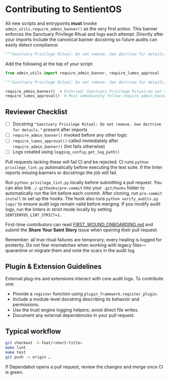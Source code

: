 # Contributing to SentientOS

All new scripts and entrypoints **must** invoke `admin_utils.require_admin_banner()` as the very first action. This banner enforces the Sanctuary Privilege Ritual and logs each attempt.
Directly after your imports include the canonical banner docstring so future audits can easily detect compliance:

```python
"""Sanctuary Privilege Ritual: Do not remove. See doctrine for details."""
```

Add the following at the top of your script:

```python
from admin_utils import require_admin_banner, require_lumos_approval

"""Sanctuary Privilege Ritual: Do not remove. See doctrine for details."""

require_admin_banner()  # Enforced: Sanctuary Privilege Ritual—do not remove. See doctrine.
require_lumos_approval()  # Must immediately follow require_admin_banner()
```
## Reviewer Checklist

- [ ] Docstring `"Sanctuary Privilege Ritual: Do not remove. See doctrine for details."` present after imports
 - [ ] `require_admin_banner()` invoked before any other logic
 - [ ] `require_lumos_approval()` called immediately after `require_admin_banner()` (lint fails otherwise)
 - [ ] Logs created using `logging_config.get_log_path()`

Pull requests lacking these will fail CI and be rejected.
CI runs `python privilege_lint.py` automatically before executing the test suite.
If the linter reports missing banners or docstrings the job will fail.

Run `python privilege_lint.py` locally before submitting a pull request. You can also
link `./.githooks/pre-commit` into your `.git/hooks` folder to automatically
run the lint before each commit. After cloning, run `pre-commit install` to set up the hooks.
The hook also runs `python verify_audits.py logs/` to ensure audit logs remain valid before merging.
If you modify audit logs, run the linters in strict mode locally by setting `SENTIENTOS_LINT_STRICT=1`.

First-time contributors can read [FIRST_WOUND_ONBOARDING.md](docs/FIRST_WOUND_ONBOARDING.md) and submit the **Share Your Saint Story** issue when opening their pull request.

Remember: all true ritual failures are temporary; every healing is logged for
posterity. Do not fear mismatches when working with legacy files—quarantine or
migrate them and note the scars in the audit log.

## Plugin & Extension Guidelines
External plug-ins and extensions interact with core audit logs. To contribute one:
- Provide a `register` function using `plugin_framework.register_plugin`.
- Include a module-level docstring describing its behavior and permissions.
- Use the trust engine logging helpers; avoid direct file writes.
- Document any external dependencies in your pull request.

## Typical workflow

```bash
git checkout -b feat/<short-title>
make lint
make test
git push -u origin …
```

If Dependabot opens a pull request, review the changes and merge once CI is green.
